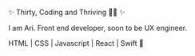 ✨ Thirty, Coding and Thriving 💅🏻 ✨

I am Ari. Front end developer, soon to be UX engineer.

 HTML | CSS | Javascript | React | Swift 
 🐥 

